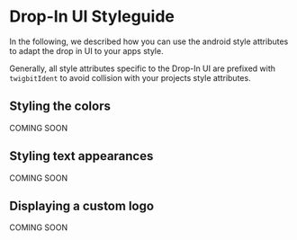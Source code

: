 # Drop-In UI Styleguide

In the following, we described how you can use the android style attributes to adapt the drop in UI to your apps style. 

Generally, all style attributes specific to the Drop-In UI are prefixed with `twigbitIdent` to avoid collision with your projects style attributes. 

## Styling the colors 

COMING SOON

## Styling text appearances

COMING SOON

## Displaying a custom logo 

COMING SOON

